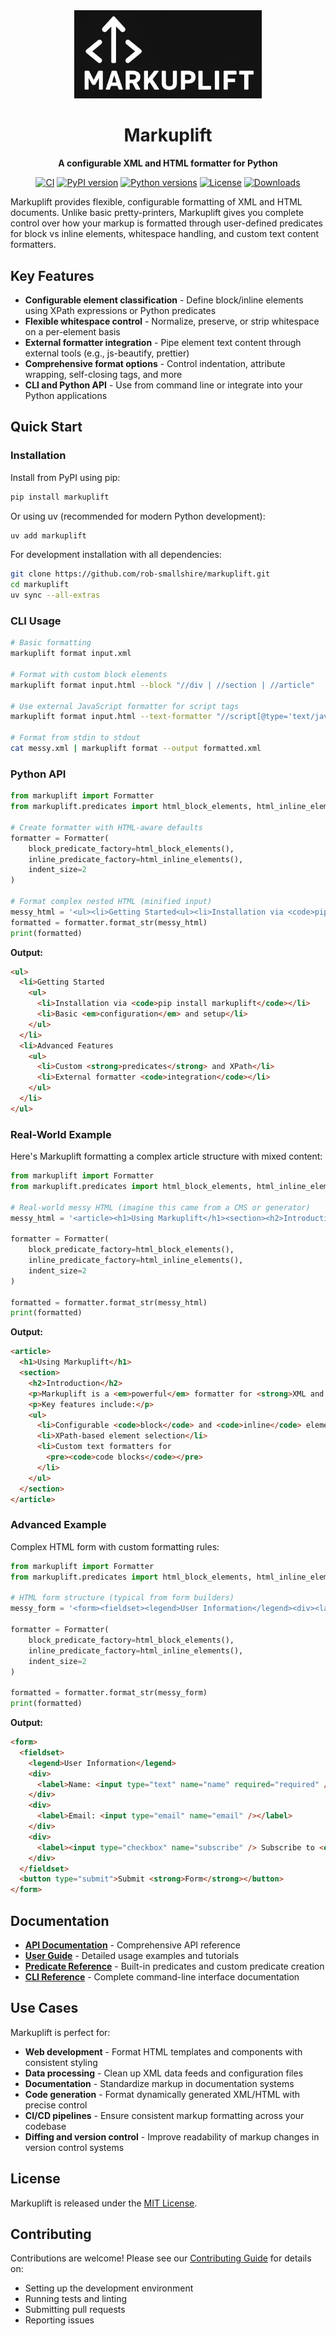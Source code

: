<div align="center">
  <img src="https://raw.githubusercontent.com/rob-smallshire/markuplift/master/docs/images/logo.png" alt="Markuplift Logo" width="300">

  # Markuplift

  **A configurable XML and HTML formatter for Python**

  [![CI](https://img.shields.io/github/actions/workflow/status/rob-smallshire/markuplift/ci.yml?branch=master&label=CI)](https://github.com/rob-smallshire/markuplift/actions/workflows/ci.yml)
  [![PyPI version](https://img.shields.io/pypi/v/markuplift)](https://pypi.org/project/markuplift/)
  [![Python versions](https://img.shields.io/pypi/pyversions/markuplift)](https://pypi.org/project/markuplift/)
  [![License](https://img.shields.io/badge/license-MIT-blue.svg)](https://github.com/rob-smallshire/markuplift/blob/master/LICENSE)
  [![Downloads](https://img.shields.io/pypi/dm/markuplift)](https://pypi.org/project/markuplift/)
</div>

Markuplift provides flexible, configurable formatting of XML and HTML documents. Unlike basic pretty-printers, Markuplift gives you complete control over how your markup is formatted through user-defined predicates for block vs inline elements, whitespace handling, and custom text content formatters.

## Key Features

- **Configurable element classification** - Define block/inline elements using XPath expressions or Python predicates
- **Flexible whitespace control** - Normalize, preserve, or strip whitespace on a per-element basis
- **External formatter integration** - Pipe element text content through external tools (e.g., js-beautify, prettier)
- **Comprehensive format options** - Control indentation, attribute wrapping, self-closing tags, and more
- **CLI and Python API** - Use from command line or integrate into your Python applications

## Quick Start

### Installation

Install from PyPI using pip:
```bash
pip install markuplift
```

Or using uv (recommended for modern Python development):
```bash
uv add markuplift
```

For development installation with all dependencies:
```bash
git clone https://github.com/rob-smallshire/markuplift.git
cd markuplift
uv sync --all-extras
```

### CLI Usage

```bash
# Basic formatting
markuplift format input.xml

# Format with custom block elements
markuplift format input.html --block "//div | //section | //article"

# Use external JavaScript formatter for script tags
markuplift format input.html --text-formatter "//script[@type='text/javascript']" "js-beautify"

# Format from stdin to stdout
cat messy.xml | markuplift format --output formatted.xml
```

### Python API

```python
from markuplift import Formatter
from markuplift.predicates import html_block_elements, html_inline_elements

# Create formatter with HTML-aware defaults
formatter = Formatter(
    block_predicate_factory=html_block_elements(),
    inline_predicate_factory=html_inline_elements(),
    indent_size=2
)

# Format complex nested HTML (minified input)
messy_html = '<ul><li>Getting Started<ul><li>Installation via <code>pip install markuplift</code></li><li>Basic <em>configuration</em> and setup</li></ul></li><li>Advanced Features<ul><li>Custom <strong>predicates</strong> and XPath</li><li>External formatter <code>integration</code></li></ul></li></ul>'
formatted = formatter.format_str(messy_html)
print(formatted)
```

**Output:**
```html
<ul>
  <li>Getting Started
    <ul>
      <li>Installation via <code>pip install markuplift</code></li>
      <li>Basic <em>configuration</em> and setup</li>
    </ul>
  </li>
  <li>Advanced Features
    <ul>
      <li>Custom <strong>predicates</strong> and XPath</li>
      <li>External formatter <code>integration</code></li>
    </ul>
  </li>
</ul>
```

### Real-World Example

Here's Markuplift formatting a complex article structure with mixed content:

```python
from markuplift import Formatter
from markuplift.predicates import html_block_elements, html_inline_elements

# Real-world messy HTML (imagine this came from a CMS or generator)
messy_html = '<article><h1>Using Markuplift</h1><section><h2>Introduction</h2><p>Markuplift is a <em>powerful</em> formatter for <strong>XML and HTML</strong>.</p><p>Key features include:</p><ul><li>Configurable <code>block</code> and <code>inline</code> elements</li><li>XPath-based element selection</li><li>Custom text formatters for <pre><code>code blocks</code></pre></li></ul></section></article>'

formatter = Formatter(
    block_predicate_factory=html_block_elements(),
    inline_predicate_factory=html_inline_elements(),
    indent_size=2
)

formatted = formatter.format_str(messy_html)
print(formatted)
```

**Output:**
```html
<article>
  <h1>Using Markuplift</h1>
  <section>
    <h2>Introduction</h2>
    <p>Markuplift is a <em>powerful</em> formatter for <strong>XML and HTML</strong>.</p>
    <p>Key features include:</p>
    <ul>
      <li>Configurable <code>block</code> and <code>inline</code> elements</li>
      <li>XPath-based element selection</li>
      <li>Custom text formatters for
        <pre><code>code blocks</code></pre>
      </li>
    </ul>
  </section>
</article>
```

### Advanced Example

Complex HTML form with custom formatting rules:

```python
from markuplift import Formatter
from markuplift.predicates import html_block_elements, html_inline_elements

# HTML form structure (typical from form builders)
messy_form = '<form><fieldset><legend>User Information</legend><div><label>Name: <input type="text" name="name" required="required"/></label></div><div><label>Email: <input type="email" name="email"/></label></div><div><label><input type="checkbox" name="subscribe"/> Subscribe to <em>newsletter</em></label></div></fieldset><button type="submit">Submit <strong>Form</strong></button></form>'

formatter = Formatter(
    block_predicate_factory=html_block_elements(),
    inline_predicate_factory=html_inline_elements(),
    indent_size=2
)

formatted = formatter.format_str(messy_form)
print(formatted)
```

**Output:**
```html
<form>
  <fieldset>
    <legend>User Information</legend>
    <div>
      <label>Name: <input type="text" name="name" required="required" /></label>
    </div>
    <div>
      <label>Email: <input type="email" name="email" /></label>
    </div>
    <div>
      <label><input type="checkbox" name="subscribe" /> Subscribe to <em>newsletter</em></label>
    </div>
  </fieldset>
  <button type="submit">Submit <strong>Form</strong></button>
</form>
```

## Documentation

- **[API Documentation](https://markuplift.readthedocs.io/)** - Comprehensive API reference
- **[User Guide](https://markuplift.readthedocs.io/en/latest/guide/)** - Detailed usage examples and tutorials
- **[Predicate Reference](https://markuplift.readthedocs.io/en/latest/predicates/)** - Built-in predicates and custom predicate creation
- **[CLI Reference](https://markuplift.readthedocs.io/en/latest/cli/)** - Complete command-line interface documentation

## Use Cases

Markuplift is perfect for:

- **Web development** - Format HTML templates and components with consistent styling
- **Data processing** - Clean up XML data feeds and configuration files
- **Documentation** - Standardize markup in documentation systems
- **Code generation** - Format dynamically generated XML/HTML with precise control
- **CI/CD pipelines** - Ensure consistent markup formatting across your codebase
- **Diffing and version control** - Improve readability of markup changes in version control systems

## License

Markuplift is released under the [MIT License](https://github.com/rob-smallshire/markuplift/blob/master/LICENSE).

## Contributing

Contributions are welcome! Please see our [Contributing Guide](CONTRIBUTING.md) for details on:

- Setting up the development environment
- Running tests and linting
- Submitting pull requests
- Reporting issues

